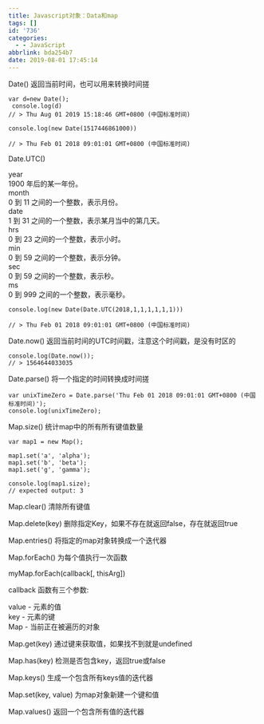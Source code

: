 ```yaml
---
title: Javascript对象：Data和map
tags: []
id: '736'
categories:
  - - JavaScript
abbrlink: bda254b7
date: 2019-08-01 17:45:14
---
```


Date() 返回当前时间，也可以用来转换时间搓

```
var d=new Date();
 console.log(d)
// > Thu Aug 01 2019 15:18:46 GMT+0800 (中国标准时间)

console.log(new Date(1517446861000))

// > Thu Feb 01 2018 09:01:01 GMT+0800 (中国标准时间)
```

Date.UTC()

year  
1900 年后的某一年份。  
month  
0 到 11 之间的一个整数，表示月份。  
date  
1 到 31 之间的一个整数，表示某月当中的第几天。  
hrs  
0 到 23 之间的一个整数，表示小时。  
min  
0 到 59 之间的一个整数，表示分钟。  
sec  
0 到 59 之间的一个整数，表示秒。  
ms  
0 到 999 之间的一个整数，表示毫秒。

```
console.log(new Date(Date.UTC(2018,1,1,1,1,1,1)))

// > Thu Feb 01 2018 09:01:01 GMT+0800 (中国标准时间)
```

Date.now() 返回当前时间的UTC时间戳，注意这个时间戳，是没有时区的

```
console.log(Date.now());
// > 1564644033035
```

Date.parse() 将一个指定的时间转换成时间搓

```
var unixTimeZero = Date.parse('Thu Feb 01 2018 09:01:01 GMT+0800 (中国标准时间)');
console.log(unixTimeZero);

```

Map.size() 统计map中的所有所有键值数量

```
var map1 = new Map();

map1.set('a', 'alpha');
map1.set('b', 'beta');
map1.set('g', 'gamma');

console.log(map1.size);
// expected output: 3
```

Map.clear() 清除所有键值

Map.delete(key) 删除指定Key，如果不存在就返回false，存在就返回true

Map.entries() 将指定的map对象转换成一个迭代器

Map.forEach() 为每个值执行一次函数

myMap.forEach(callback\[, thisArg\])

callback 函数有三个参数:

value - 元素的值  
key - 元素的键  
Map - 当前正在被遍历的对象

Map.get(key) 通过键来获取值，如果找不到就是undefined

Map.has(key) 检测是否包含key，返回true或false

Map.keys() 生成一个包含所有keys值的迭代器

Map.set(key, value) 为map对象新建一个键和值

Map.values() 返回一个包含所有值的迭代器